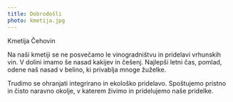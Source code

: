 ```yaml
---
title: Dobrodošli
photo: kmetija.jpg
---
```


<Naslov>Kmetija Čehovin</Naslov>

Na naši kmetiji se ne posvečamo le vinogradništvu in pridelavi vrhunskih vin. V dolini imamo še nasad kakijev in češenj. Najlepši letni čas, pomlad, odene
naš nasad v belino, ki privablja mnoge žuželke. 

Trudimo se ohranjati integrirano in ekološko pridelavo. Spoštujemo pristno in čisto naravno okolje, v katerem živimo in pridelujemo naše pridelke.
